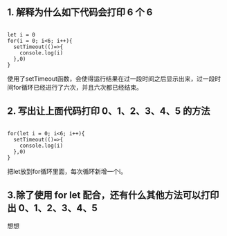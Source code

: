 ##  1. 解释为什么如下代码会打印 6 个 6  ##

```

let i = 0
for(i = 0; i<6; i++){
  setTimeout(()=>{
    console.log(i)
  },0)
}

````

使用了setTimeout函数，会使得运行结果在过一段时间之后显示出来，过一段时间for循环已经进行了六次，并且六次都已经结束。

##  2. 写出让上面代码打印 0、1、2、3、4、5 的方法  ##


```

for(let i = 0; i<6; i++){
  setTimeout(()=>{
    console.log(i)
  },0)
}

```

把let放到for循环里面，每次循环新增一个i。


##  3.除了使用 for let 配合，还有什么其他方法可以打印出 0、1、2、3、4、5 ##


想想
